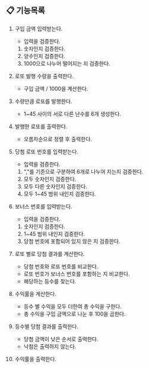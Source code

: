 ## 📋 기능목록

1. 구입 금액 입력받는다.
   - 입력을 검증한다.
   1. 숫자인지 검증한다.
   2. 양수인지 검증한다.
   3. 1000으로 나누어 떨어지는 지 검증한다.

2. 로또 발행 수량을 출력한다.
   - 구입 금액 / 1000을 계산한다.

3. 수량만큼 로또를 발행한다.
   - 1~45 사이의 서로 다른 난수를 6개 생성한다.

4. 발행한 로또를 출력한다.
   - 오름차순으로 정렬 후 출력한다.

5. 당첨 로또 번호를 입력받는다.
   - 입력을 검증한다.
   1. ","를 기준으로 구분하여 6개로 나누어 지는지 검증한다.
   2. 모두 숫자인지 검증한다.
   3. 모두 다른 숫자인지 검증한다.
   4. 모두 1~45 범위 내인지 검증한다.

6. 보너스 번호를 입력받는다.
   - 입력을 검증한다.
   1. 숫자인지 검증한다.
   2. 1~45 범위 내인지 검증한다.
   3. 당첨 번호에 포함되어 있지 않은 지 검증한다.

7. 로또 별로 당첨 결과를 계산한다.
   - 당첨 번호와 로또 번호를 비교한다.
   - 로또 번호가 보너스 번호를 포함하는 지 비교한다.
   - 해당하는 등수를 찾는다.

8. 수익률을 계산한다.
   - 등수 별 수익을 모두 더한여 총 수익을 구한다.
   - 총 수익을 구입 금액으로 나눈 후 100을 곱한다.

9. 등수별 당첨 결과를 출력한다.
   - 당첨 금액이 낮은 순서로 출력한다.
   - 낙첨은 출력하지 않는다.

11. 수익률을 출력한다.